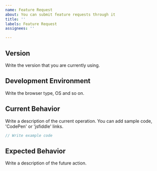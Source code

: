 ```yaml
---
name: Feature Request
about: You can submit feature requests through it
title: ''
labels: Feature Request
assignees: ''

---
```


<!--
Thank you for your contribution.

When it comes to write an issue, please, use the template below.
To use the template is mandatory for submit new issue and we won't reply the issue that without the template.

And you can write template's contents in Korean also.
-->

## Version
Write the version that you are currently using.

## Development Environment
Write the browser type, OS and so on.

## Current Behavior
Write a description of the current operation. You can add sample code, 'CodePen' or 'jsfiddle' links.

```js
// Write example code
```

## Expected Behavior
Write a description of the future action.
